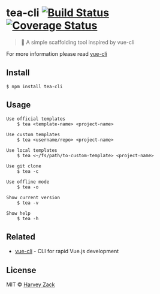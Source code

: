 # tea-cli [![Build Status](https://www.travis-ci.org/zhw2590582/tea-cli.svg?branch=master)](https://www.travis-ci.org/zhw2590582/tea-cli) [![Coverage Status](https://coveralls.io/repos/github/zhw2590582/tea-cli/badge.svg?branch=master)](https://coveralls.io/github/zhw2590582/tea-cli?branch=master)
> 🍵 A simple scaffolding tool inspired by vue-cli

For more information please read [vue-cli](https://github.com/vuejs/vue-cli)

## Install

```
$ npm install tea-cli
```

## Usage

```
Use official templates
    $ tea <template-name> <project-name>

Use custom templates
    $ tea <username/repo> <project-name>

Use local templates
    $ tea <~/fs/path/to-custom-template> <project-name>

Use git clone
    $ tea -c

Use offline mode
    $ tea -o

Show current version
    $ tea -v

Show help
    $ tea -h
```

## Related

- [vue-cli](https://github.com/vuejs/vue-cli) - CLI for rapid Vue.js development

## License

MIT © [Harvey Zack](https://www.zhw-island.com/)